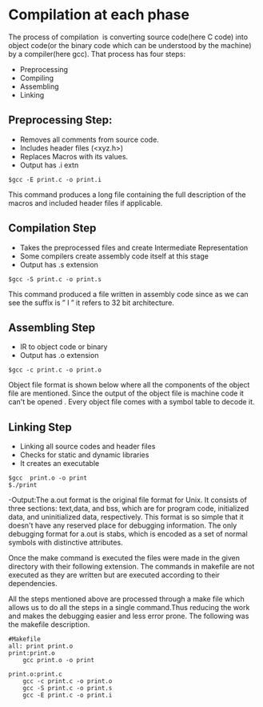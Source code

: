 # Compilation at each phase
The process of​ compilation ​ is converting source code(here C code) into object
code(or the binary code which can be understood by the machine) by a
compiler(here gcc).
That process has four steps:
- Preprocessing
- Compiling
- Assembling
- Linking
## Preprocessing Step:
- Removes all comments from source code.
- Includes header files (<xyz.h>)
- Replaces Macros with its values.
- Output has .i extn
```
$gcc -E print.c -o print.i
```
This command produces a long file containing the full description of the macros and included header files if applicable.

## Compilation Step
- Takes the preprocessed files and create Intermediate Representation
- Some compilers create assembly code itself at this stage
- Output has .s extension
```
$gcc -S print.c -o print.s
```
This command produced a file written in assembly code since as we can see the suffix is ” l ” it refers to 32 bit architecture.

## Assembling Step
- IR to object code or binary 
- Output has .o extension
```
$gcc -c print.c -o print.o
```
Object file format is shown below where all the components of the object file are mentioned. Since the output of the object file is machine code it can't be opened .
Every object file comes with a symbol table to decode it.

## Linking Step
- Linking all source codes and header files
- Checks for static and dynamic libraries
- It creates an executable
```
$gcc  print.o -o print
$./print
```
-Output:The a.out format is the original file format for Unix.  It consists of three sections: text,data, and bss, which are for program code, initialized data, and uninitialized data, respectively.  This format is so simple that it doesn't have any reserved place for debugging information.  The only debugging format for a.out is stabs, which is encoded as a set of normal symbols with distinctive attributes.

Once the make command is executed the files were made in the given directory with their following extension.
The commands in makefile are not executed as they are written but are executed according to their dependencies.

All the steps mentioned above are processed through a make file which allows us to do all the steps in a single command.Thus reducing the work and makes the debugging easier and less error prone.
The following was the makefile description.
```
#Makefile
all: print print.o
print:print.o
	gcc print.o -o print

print.o:print.c
	gcc -c print.c -o print.o
	gcc -S print.c -o print.s
	gcc -E print.c -o print.i
```


